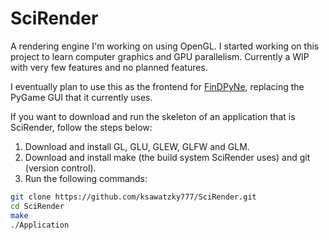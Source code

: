 # SciRender
A rendering engine I'm working on using OpenGL. I started working on this
project to learn computer graphics and GPU parallelism. Currently a WIP with
very few features and no planned features.

I eventually plan to use this as the frontend for
[FinDPyNe](https://github.com/ksawatzky777/FinDPyNE), replacing the PyGame
GUI that it currently uses.

If you want to download and run the skeleton of an application that is SciRender,
follow the steps below:
1. Download and install GL, GLU, GLEW, GLFW and GLM.
2. Download and install make (the build system SciRender uses) and git
(version control).
3. Run the following commands:
```bash
git clone https://github.com/ksawatzky777/SciRender.git
cd SciRender
make
./Application
```
